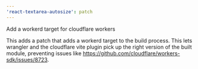```yaml
---
'react-textarea-autosize': patch
---
```


Add a workerd target for cloudflare workers

This adds a patch that adds a workerd target to the build process. This lets wrangler and the cloudflare vite plugin pick up the right version of the built module, preventing issues like https://github.com/cloudflare/workers-sdk/issues/8723.
